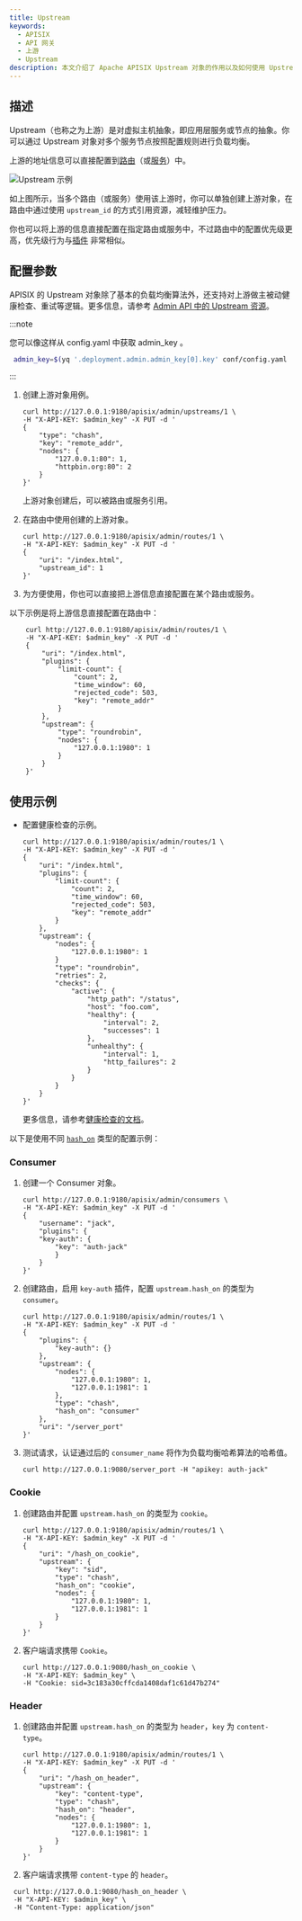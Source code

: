 ```yaml
---
title: Upstream
keywords:
  - APISIX
  - API 网关
  - 上游
  - Upstream
description: 本文介绍了 Apache APISIX Upstream 对象的作用以及如何使用 Upstream。
---
```


<!--
#
# Licensed to the Apache Software Foundation (ASF) under one or more
# contributor license agreements.  See the NOTICE file distributed with
# this work for additional information regarding copyright ownership.
# The ASF licenses this file to You under the Apache License, Version 2.0
# (the "License"); you may not use this file except in compliance with
# the License.  You may obtain a copy of the License at
#
#     http://www.apache.org/licenses/LICENSE-2.0
#
# Unless required by applicable law or agreed to in writing, software
# distributed under the License is distributed on an "AS IS" BASIS,
# WITHOUT WARRANTIES OR CONDITIONS OF ANY KIND, either express or implied.
# See the License for the specific language governing permissions and
# limitations under the License.
#
-->

## 描述

Upstream（也称之为上游）是对虚拟主机抽象，即应用层服务或节点的抽象。你可以通过 Upstream 对象对多个服务节点按照配置规则进行负载均衡。

上游的地址信息可以直接配置到[路由](./route.md)（或[服务](./service.md)）中。

![Upstream 示例](../../../assets/images/upstream-example.png)

如上图所示，当多个路由（或服务）使用该上游时，你可以单独创建上游对象，在路由中通过使用 `upstream_id` 的方式引用资源，减轻维护压力。

你也可以将上游的信息直接配置在指定路由或服务中，不过路由中的配置优先级更高，优先级行为与[插件](./plugin.md) 非常相似。

## 配置参数

APISIX 的 Upstream 对象除了基本的负载均衡算法外，还支持对上游做主被动健康检查、重试等逻辑。更多信息，请参考 [Admin API 中的 Upstream 资源](../admin-api.md#upstream)。

:::note

您可以像这样从 config.yaml 中获取 admin_key 。

```bash
 admin_key=$(yq '.deployment.admin.admin_key[0].key' conf/config.yaml | sed 's/"//g')
```

:::

1. 创建上游对象用例。

    ```shell
    curl http://127.0.0.1:9180/apisix/admin/upstreams/1 \
    -H "X-API-KEY: $admin_key" -X PUT -d '
    {
        "type": "chash",
        "key": "remote_addr",
        "nodes": {
            "127.0.0.1:80": 1,
            "httpbin.org:80": 2
        }
    }'
    ```

    上游对象创建后，可以被路由或服务引用。

2. 在路由中使用创建的上游对象。

    ```shell
    curl http://127.0.0.1:9180/apisix/admin/routes/1 \
    -H "X-API-KEY: $admin_key" -X PUT -d '
    {
        "uri": "/index.html",
        "upstream_id": 1
    }'
    ```

3. 为方便使用，你也可以直接把上游信息直接配置在某个路由或服务。

以下示例是将上游信息直接配置在路由中：

```shell
    curl http://127.0.0.1:9180/apisix/admin/routes/1 \
    -H "X-API-KEY: $admin_key" -X PUT -d '
    {
        "uri": "/index.html",
        "plugins": {
            "limit-count": {
                "count": 2,
                "time_window": 60,
                "rejected_code": 503,
                "key": "remote_addr"
            }
        },
        "upstream": {
            "type": "roundrobin",
            "nodes": {
                "127.0.0.1:1980": 1
            }
        }
    }'
```

## 使用示例

- 配置健康检查的示例。

    ```shell
    curl http://127.0.0.1:9180/apisix/admin/routes/1 \
    -H "X-API-KEY: $admin_key" -X PUT -d '
    {
        "uri": "/index.html",
        "plugins": {
            "limit-count": {
                "count": 2,
                "time_window": 60,
                "rejected_code": 503,
                "key": "remote_addr"
            }
        },
        "upstream": {
            "nodes": {
                "127.0.0.1:1980": 1
            }
            "type": "roundrobin",
            "retries": 2,
            "checks": {
                "active": {
                    "http_path": "/status",
                    "host": "foo.com",
                    "healthy": {
                        "interval": 2,
                        "successes": 1
                    },
                    "unhealthy": {
                        "interval": 1,
                        "http_failures": 2
                    }
                }
            }
        }
    }'
    ```

    更多信息，请参考[健康检查的文档](../tutorials/health-check.md)。

以下是使用不同 [`hash_on`](../admin-api.md#upstream-body-request-methods) 类型的配置示例：

### Consumer

1. 创建一个 Consumer 对象。

    ```shell
    curl http://127.0.0.1:9180/apisix/admin/consumers \
    -H "X-API-KEY: $admin_key" -X PUT -d '
    {
        "username": "jack",
        "plugins": {
        "key-auth": {
            "key": "auth-jack"
            }
        }
    }'
    ```

2. 创建路由，启用 `key-auth` 插件，配置 `upstream.hash_on` 的类型为 `consumer`。

    ```shell
    curl http://127.0.0.1:9180/apisix/admin/routes/1 \
    -H "X-API-KEY: $admin_key" -X PUT -d '
    {
        "plugins": {
            "key-auth": {}
        },
        "upstream": {
            "nodes": {
                "127.0.0.1:1980": 1,
                "127.0.0.1:1981": 1
            },
            "type": "chash",
            "hash_on": "consumer"
        },
        "uri": "/server_port"
    }'
    ```

3. 测试请求，认证通过后的 `consumer_name` 将作为负载均衡哈希算法的哈希值。

    ```shell
    curl http://127.0.0.1:9080/server_port -H "apikey: auth-jack"
    ```

### Cookie

1. 创建路由并配置 `upstream.hash_on` 的类型为 `cookie`。

    ```shell
    curl http://127.0.0.1:9180/apisix/admin/routes/1 \
    -H "X-API-KEY: $admin_key" -X PUT -d '
    {
        "uri": "/hash_on_cookie",
        "upstream": {
            "key": "sid",
            "type": "chash",
            "hash_on": "cookie",
            "nodes": {
                "127.0.0.1:1980": 1,
                "127.0.0.1:1981": 1
            }
        }
    }'
    ```

2. 客户端请求携带 `Cookie`。

    ```shell
    curl http://127.0.0.1:9080/hash_on_cookie \
    -H "X-API-KEY: $admin_key" \
    -H "Cookie: sid=3c183a30cffcda1408daf1c61d47b274"
    ```

### Header

1. 创建路由并配置 `upstream.hash_on` 的类型为 `header`，`key` 为 `content-type`。

    ```shell
    curl http://127.0.0.1:9180/apisix/admin/routes/1 \
    -H "X-API-KEY: $admin_key" -X PUT -d '
    {
        "uri": "/hash_on_header",
        "upstream": {
            "key": "content-type",
            "type": "chash",
            "hash_on": "header",
            "nodes": {
                "127.0.0.1:1980": 1,
                "127.0.0.1:1981": 1
            }
        }
    }'
    ```

2. 客户端请求携带 `content-type` 的 `header`。

```shell
 curl http://127.0.0.1:9080/hash_on_header \
 -H "X-API-KEY: $admin_key" \
 -H "Content-Type: application/json"
```
